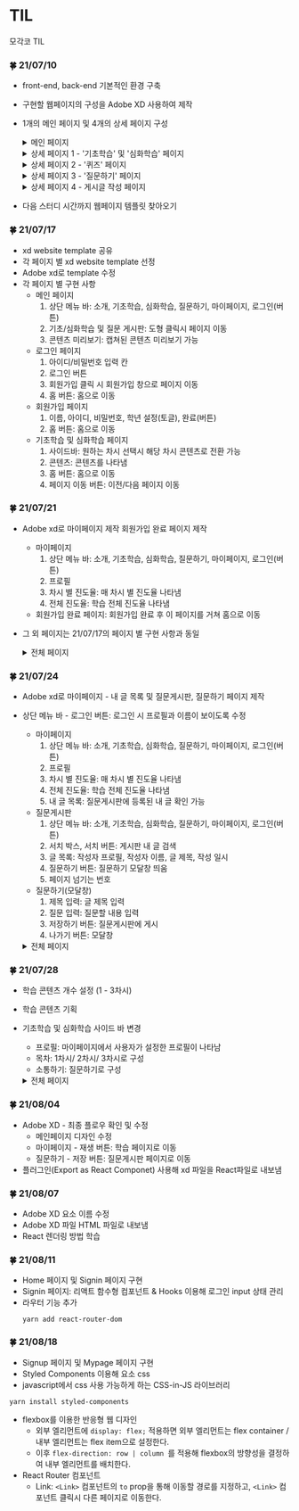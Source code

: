 # TIL
모각코 TIL

### :four_leaf_clover: 21/07/10
* front-end, back-end 기본적인 환경 구축
* 구현할 웹페이지의 구성을 Adobe XD 사용하여 제작
* 1개의 메인 페이지 및 4개의 상세 페이지 구성
  
  <details>
  <summary>메인 페이지</summary>
  <div markdown="1">       
  
  <img width=50%, height=70%  src="https://user-images.githubusercontent.com/79586634/125152397-40dd1f80-e187-11eb-8914-c4642b26175d.PNG"/>
  
  </div>
  </details>
  <details>
  <summary>상세 페이지 1 - '기초학습' 및 '심화학습' 페이지</summary>
  <div markdown="1">       

  <img width=50%, height=70%  src="https://user-images.githubusercontent.com/79586634/125152664-14c29e00-e189-11eb-989b-85b2be8007c0.png"/>
  
  </div>
  </details>
  <details>
  <summary>상세 페이지 2 - '퀴즈' 페이지</summary>
  <div markdown="1">       

  <img width=50%, height=70%  src="https://user-images.githubusercontent.com/79586634/125152684-3c196b00-e189-11eb-8f32-17582fa3d3a2.png"/>
  
  </div>
  </details>
  <details>
  <summary>상세 페이지 3 - '질문하기' 페이지</summary>
  <div markdown="1">       

  <img width=60%, height=70%  src="https://user-images.githubusercontent.com/79586634/125152698-45a2d300-e189-11eb-8f26-662ecba54c20.png"/>
  
  </div>
  </details>
  <details>
  <summary>상세 페이지 4 - 게시글 작성 페이지</summary>
  <div markdown="1">       

  <img width=50%, height=70%  src="https://user-images.githubusercontent.com/79586634/125152700-4f2c3b00-e189-11eb-97d3-4604cbee51a6.png"/>
  
  </div>
  </details>
* 다음 스터디 시간까지 웹페이지 템플릿 찾아오기

### :four_leaf_clover: 21/07/17
* xd website template 공유
* 각 페이지 별 xd website template 선정
* Adobe xd로 template 수정
* 각 페이지 별 구현 사항
  * 메인 페이지
    1. 상단 메뉴 바: 소개, 기초학습, 심화학습, 질문하기, 마이페이지, 로그인(버튼)
    2. 기초/심화학습 및 질문 게시판: 도형 클릭시 페이지 이동
    3. 콘텐츠 미리보기: 캡쳐된 콘텐츠 미리보기 가능
  * 로그인 페이지
    1. 아이디/비밀번호 입력 칸
    2. 로그인 버튼
    3. 회원가입 클릭 시 회원가입 창으로 페이지 이동
    4. 홈 버튼: 홈으로 이동
  * 회원가입 페이지 
    1. 이름, 아이디, 비밀번호, 학년 설정(토글), 완료(버튼) 
    2. 홈 버튼: 홈으로 이동
  * 기초학습 및 심화학습 페이지
    1. 사이드바: 원하는 차시 선택시 해당 차시 콘텐츠로 전환 가능
    2. 콘텐츠: 콘텐츠를 나타냄
    3. 홈 버튼: 홈으로 이동
    4. 페이지 이동 버튼: 이전/다음 페이지 이동
    
### :four_leaf_clover: 21/07/21
  * Adobe xd로 마이페이지 제작 회원가입 완료 페이지 제작
    * 마이페이지
      1. 상단 메뉴 바: 소개, 기초학습, 심화학습, 질문하기, 마이페이지, 로그인(버튼)
      2. 프로필
      3. 차시 별 진도율: 매 차시 별 진도율 나타냄
      4. 전체 진도율: 학습 전체 진도율 나타냄
    * 회원가입 완료 페이지: 회원가입 완료 후 이 페이지를 거쳐 홈으로 이동
  * 그 외 페이지는 21/07/17의 페이지 별 구현 사항과 동일
    <details>
    <summary>전체 페이지</summary>
    <div markdown="1">       

    <img width=60%, height=40%  src="https://user-images.githubusercontent.com/79586634/126729982-fa25895f-71f9-4006-abd9-23815c2279d7.PNG"/>
  
    </div>
    </details>

### :four_leaf_clover: 21/07/24
  * Adobe xd로 마이페이지 - 내 글 목록 및 질문게시판, 질문하기 페이지 제작
  * 상단 메뉴 바 - 로그인 버튼: 로그인 시 프로필과 이름이 보이도록 수정
    * 마이페이지
      1. 상단 메뉴 바: 소개, 기초학습, 심화학습, 질문하기, 마이페이지, 로그인(버튼)
      2. 프로필
      3. 차시 별 진도율: 매 차시 별 진도율 나타냄
      4. 전체 진도율: 학습 전체 진도율 나타냄
      5. 내 글 목록: 질문게시판에 등록된 내 글 확인 가능
    * 질문게시판
      1. 상단 메뉴 바: 소개, 기초학습, 심화학습, 질문하기, 마이페이지, 로그인(버튼)
      2. 서치 박스, 서치 버튼: 게시판 내 글 검색
      3. 글 목록: 작성자 프로필, 작성자 이름, 글 제목, 작성 일시
      4. 질문하기 버튼: 질문하기 모달창 띄움
      5. 페이지 넘기는 번호
    * 질문하기(모달창)
      1. 제목 입력: 글 제목 입력
      2. 질문 입력: 질문할 내용 입력
      3. 저장하기 버튼: 질문게시판에 게시
      4. 나가기 버튼: 모달창
    <details>
    <summary>전체 페이지</summary>
    <div markdown="1">       

    <img width=60%, height=30%  src="https://user-images.githubusercontent.com/79586634/126861217-07f9d8c0-be18-4cd5-9376-aacb2a85bc23.PNG"/>
  
    </div>
    </details>
      
### :four_leaf_clover: 21/07/28
* 학습 콘텐츠 개수 설정 (1 - 3차시)
* 학습 콘텐츠 기획
* 기초학습 및 심화학습 사이드 바 변경
  * 프로필: 마이페이지에서 사용자가 설정한 프로필이 나타남
  * 목차: 1차시/ 2차시/ 3차시로 구성
  * 소통하기: 질문하기로 구성
  <details>
  <summary>전체 페이지</summary>
  <div markdown="1">       


  <img width=60%, height=30%  src="https://user-images.githubusercontent.com/79586634/127661958-9a08bdc7-5181-4b5e-bc12-67160e7f0aaf.png"/>
  
  </div>
  </details>
  
### :four_leaf_clover: 21/08/04
* Adobe XD - 최종 플로우 확인 및 수정
  * 메인페이지 디자인 수정
  * 마이페이지 - 재생 버튼: 학습 페이지로 이동
  * 질문하기 - 저장 버튼: 질문게시판 페이지로 이동
* 플러그인(Export as React Componet) 사용해 xd 파일을 React파일로 내보냄

### :four_leaf_clover: 21/08/07
* Adobe XD 요소 이름 수정
* Adobe XD 파일 HTML 파일로 내보냄
* React 렌더링 방법 학습

### :four_leaf_clover: 21/08/11
* Home 페이지 및 Signin 페이지 구현
* Signin 페이지: 리액트 함수형 컴포넌트 & Hooks 이용해 로그인 input 상태 관리
* 라우터 기능 추가
  ```
  yarn add react-router-dom
  ```
  
### :four_leaf_clover: 21/08/18
* Signup 페이지 및 Mypage 페이지 구현
* Styled Components 이용해 요소 css
 * javascript에서 css 사용 가능하게 하는 CSS-in-JS 라이브러리
 ```
 yarn install styled-components
 ```
* flexbox를 이용한 반응형 웹 디자인
  * 외부 엘리먼트에 ```display: flex;``` 적용하면 외부 엘리먼트는 flex container / 내부 엘리먼트는 flex item으로 설정한다.
  * 이후 ```flex-direction: row | column ```를 적용해 flexbox의 방향성을 결정하여 내부 엘리먼트를 배치한다.
* React Router 컴포넌트
  * Link: ```<Link>``` 컴포넌트의 ```to``` prop을 통해 이동할 경로를 지정하고, ```<Link>``` 컴포넌트 클릭시 다른 페이지로 이동한다.
